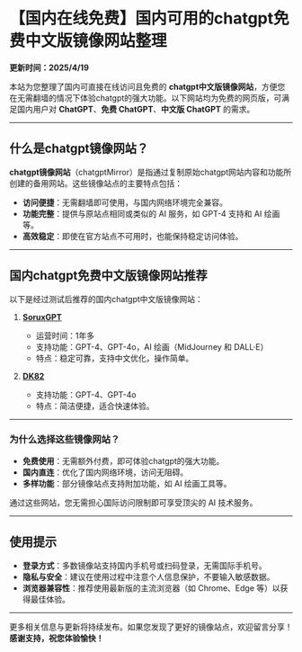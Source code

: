 # 【国内在线免费】国内可用的chatgpt免费中文版镜像网站整理  
**更新时间：2025/4/19**

本站为您整理了国内可直接在线访问且免费的 **chatgpt中文版镜像网站**，方便您在无需翻墙的情况下体验chatgpt的强大功能。以下网站均为免费的网页版，可满足国内用户对 **ChatGPT**、**免费 ChatGPT**、**中文版 ChatGPT** 的需求。

---

## 什么是chatgpt镜像网站？

**chatgpt镜像网站**（chatgptMirror）是指通过复制原始chatgpt网站内容和功能所创建的备用网站。这些镜像站点的主要特点包括：  

- **访问便捷**：无需翻墙即可使用，与国内网络环境完全兼容。  
- **功能完整**：提供与原站点相同或类似的 AI 服务，如 GPT-4 支持和 AI 绘画等。  
- **高效稳定**：即使在官方站点不可用时，也能保持稳定访问体验。  

---

## 国内chatgpt免费中文版镜像网站推荐

以下是经过测试后推荐的国内chatgpt中文版镜像网站：

1. **[SoruxGPT](https://soruxgpt.top/282.html)**  
   - 运营时间：1年多  
   - 支持功能：GPT-4、GPT-4o，AI 绘画（MidJourney 和 DALL·E）  
   - 特点：稳定可靠，支持中文优化，操作简单。

2. **[DK82](https://www.dk82.com/17.html)**  
   - 支持功能：GPT-4、GPT-4o  
   - 特点：简洁便捷，适合快速体验。

---

### 为什么选择这些镜像网站？

- **免费使用**：无需额外付费，即可体验chatgpt的强大功能。  
- **国内直连**：优化了国内网络环境，访问无阻碍。  
- **多样功能**：部分镜像站点支持附加功能，如 AI 绘画工具等。  

通过这些网站，您无需担心国际访问限制即可享受顶尖的 AI 技术服务。

---

## 使用提示

- **登录方式**：多数镜像站支持国内手机号或扫码登录，无需国际手机号。  
- **隐私与安全**：建议在使用过程中注意个人信息保护，不要输入敏感数据。  
- **浏览器兼容性**：推荐使用最新版的主流浏览器（如 Chrome、Edge 等）以获得最佳体验。

---

更多相关信息与更新将持续发布。如果您发现了更好的镜像站点，欢迎留言分享！  
**感谢支持，祝您体验愉快！**
